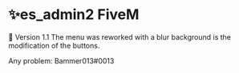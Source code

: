 # ✨es_admin2 FiveM
📖 Version 1.1
The menu was reworked with a blur background is the modification of the buttons.

Any problem: Bammer013#0013
